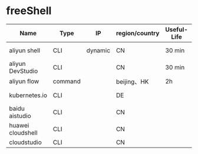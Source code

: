 # freeShell

|  Name   | Type  |  IP  | region/country  |  Useful-Life   | No-Authentication |Link  |   Comment   | 
|  ----  | ----  |  ----  | ----  |  ----  | ----  |  ----  |  ----  |
| aliyun shell  | CLI | dynamic | CN | 30 min | No | shell.aliyun.com |https://help.aliyun.com/document_detail/184941.html?spm=5176.12026607.0.0.7e2a1cb6EwFULA|
| aliyun DevStudio  | CLI | | CN | 30 min | No | ide.aliyun.com | |https://help.aliyun.com/document_detail/262097.html|
| aliyun flow| command| | beijing、HK| 2h | No |https://flow.aliyun.com/my |  需要创建 pipeline |
| kubernetes.io | CLI | | DE | | ✅ | https://kubernetes.io/zh-cn/docs/tutorials/hello-minikube/ | 点击 Launch Terminal，允许外连80，443|
| baidu aistudio | CLI | | CN | | No | https://aistudio.baidu.com/aistudio/projectdetail/1352813| |
| huawei cloudshell | CLI | | CN | | No | https://shell.huaweicloud.com/| |
| cloudstudio | CLI | | CN | | ✅ | https://cloudstudio.net/| |
